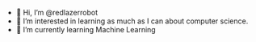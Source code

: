 - 👋 Hi, I’m @redlazerrobot
- 👀 I’m interested in learning as much as I can about computer science.
- 🌱 I’m currently learning Machine Learning

<!---
redlazerrobot/redlazerrobot is a ✨ special ✨ repository because its `README.md` (this file) appears on your GitHub profile.
You can click the Preview link to take a look at your changes.
--->
